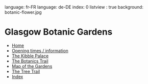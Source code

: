 language: fr-FR
language: de-DE
index: 0
listview : true
background: botanic-flower.jpg

# Glasgow Botanic Gardens

* [Home](page:0)
* [Opening times / information](page:1700)
* [The Kibble Palace](page:5)
* [The Botanics Trail](tour:botanics-trail)
* [Map of the Gardens](map:map1)
* [The Tree Trail](tour:tree-trail)
* [Index](search.html)

          
